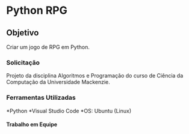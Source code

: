 # Python RPG

## Objetivo
Criar um jogo de RPG em Python.

### Solicitação
Projeto da disciplina Algoritmos e Programação do curso de Ciência da Computação da Universidade Mackenzie.

### Ferramentas Utilizadas
*Python
*Visual Studio Code
*OS: Ubuntu (Linux)

#### Trabalho em Equipe
